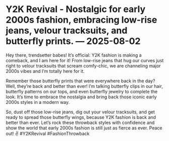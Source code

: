 # Y2K Revival - Nostalgic for early 2000s fashion, embracing low-rise jeans, velour tracksuits, and butterfly prints. — 2025-08-02

Hey there, trendsetter babes! It’s official: Y2K fashion is making a comeback, and I am here for it! From low-rise jeans that hug our curves just right to velour tracksuits that scream comfy-chic, we are channeling major 2000s vibes and I’m totally here for it.

Remember those butterfly prints that were everywhere back in the day? Well, they’re back and better than ever! I’m talking butterfly clips in our hair, butterfly patterns on our tops, and even butterfly jewelry to complete the look. It’s time to embrace the nostalgia and bring back those iconic early 2000s styles in a modern way.

So, dust off those low-rise jeans, dig out your velour tracksuits, and get ready to spread those butterfly wings, because Y2K fashion is back and better than ever. Let’s rock these throwback styles with confidence and show the world that early 2000s fashion is still just as fierce as ever. Peace out! ✌️ #Y2KRevival #FashionThrowback